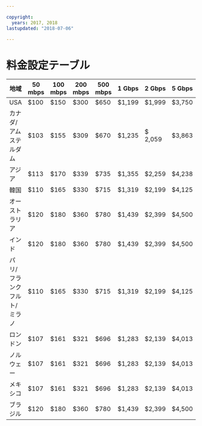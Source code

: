 ```yaml
---

copyright:
  years: 2017, 2018
lastupdated: "2018-07-06"

---
```


# 料金設定テーブル

| 地域 | 50 mbps | 100 mbps | 200 mbps | 500 mbps | 1 Gbps | 2 Gbps | 5 Gbps | 10 Gbps |
|----|----|----|----|----|----|----|----|----|
| USA |  $100 | $150 | $300 | $650 | $1,199 | $1,999 | $3,750 | $4,999 |
| カナダ/アムステルダム |  $103 | $155 | $309 | $670 | $1,235 | $ 2,059 | $3,863 | $5,149 |
| アジア | $113 | $170 | $339 | $735 | $1,355 | $2,259 | $4,238 | $5,649 |
| 韓国 | $110 | $165 | $330 | $715 | $1,319 | $2,199 | $4,125 | $5,499 |
| オーストラリア | $120 | $180 | $360 | $780 | $1,439 | $2,399 | $4,500| $5,999 |
| インド | $120 | $180 | $360 | $780 | $1,439 | $2,399 | $4,500| $5,999 |
| パリ/フランクフルト/ミラノ |  $110 | $165 | $330 | $715 | $1,319 | $2,199 | $4,125 | $5,499 |
| ロンドン |  $107 | $161 | $321 | $696 | $1,283 | $2,139 | $4,013 | $5,349 |
| ノルウェー | $107 | $161 | $321 | $696 | $1,283 | $2,139 | $4,013 | $5,349 |
| メキシコ| $107 | $161 | $321 | $696 | $1,283 | $2,139 | $4,013 | $5,349 |
| ブラジル | $120 | $180 | $360 | $780 | $1,439 | $2,399 | $4,500| $5,999 |
